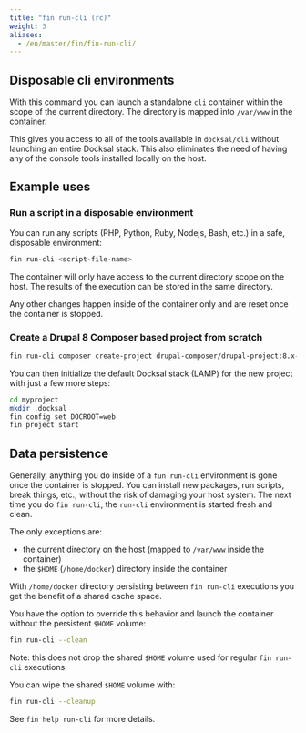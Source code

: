 ```yaml
---
title: "fin run-cli (rc)"
weight: 3
aliases:
  - /en/master/fin/fin-run-cli/
---
```


## Disposable cli environments

With this command you can launch a standalone `cli` container within the scope of the current directory.
The directory is mapped into `/var/www` in the container.

This gives you access to all of the tools available in `docksal/cli` without launching an entire Docksal stack.
This also eliminates the need of having any of the console tools installed locally on the host.


## Example uses

### Run a script in a disposable environment

You can run any scripts (PHP, Python, Ruby, Nodejs, Bash, etc.) in a safe, disposable environment:

```bash
fin run-cli <script-file-name>
```

The container will only have access to the current directory scope on the host.
The results of the execution can be stored in the same directory.

Any other changes happen inside of the container only and are reset once the container is stopped.


### Create a Drupal 8 Composer based project from scratch

```bash
fin run-cli composer create-project drupal-composer/drupal-project:8.x-dev myproject --stability dev --no-interaction
```

You can then initialize the default Docksal stack (LAMP) for the new project with just a few more steps:

```bash
cd myproject
mkdir .docksal
fin config set DOCROOT=web
fin project start
``` 


## Data persistence

Generally, anything you do inside of a `fun run-cli` environment is gone once the container is stopped.
You can install new packages, run scripts, break things, etc., without the risk of damaging your host system.
The next time you do `fin run-cli`, the `run-cli` environment is started fresh and clean.

The only exceptions are:

- the current directory on the host (mapped to `/var/www` inside the container)
- the `$HOME` (`/home/docker`) directory inside the container

With `/home/docker` directory persisting between `fin run-cli` executions you get the benefit of a shared cache space.

You have the option to override this behavior and launch the container without the persistent `$HOME` volume:

```bash
fin run-cli --clean
```

Note: this does not drop the shared `$HOME` volume used for regular `fin run-cli` executions.

You can wipe the shared `$HOME` volume with:

```bash
fin run-cli --cleanup
```

See `fin help run-cli` for more details.
